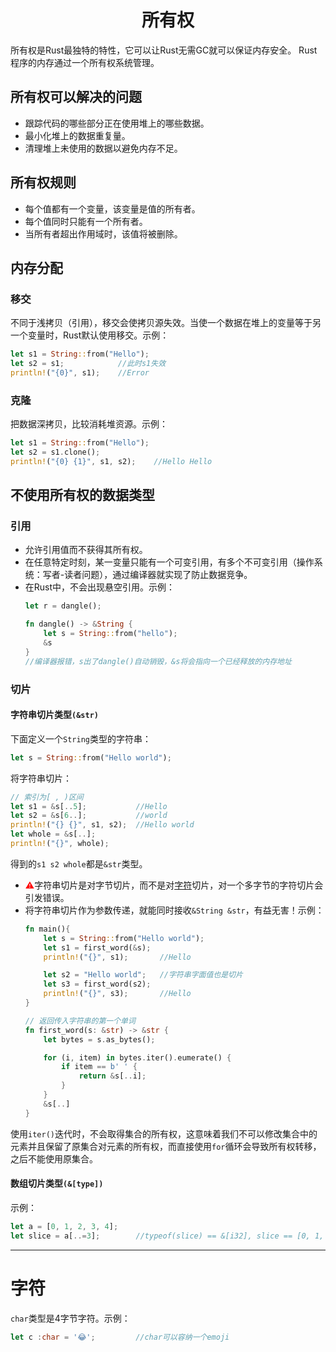 # <center>所有权</center>

所有权是Rust最独特的特性，它可以让Rust无需GC就可以保证内存安全。
Rust程序的内存通过一个所有权系统管理。

## 所有权可以解决的问题
- 跟踪代码的哪些部分正在使用堆上的哪些数据。
- 最小化堆上的数据重复量。
- 清理堆上未使用的数据以避免内存不足。

## 所有权规则
- 每个值都有一个变量，该变量是值的所有者。
- 每个值同时只能有一个所有者。
- 当所有者超出作用域时，该值将被删除。

## 内存分配

### 移交
不同于浅拷贝（引用），移交会使拷贝源失效。当使一个数据在堆上的变量等于另一个变量时，Rust默认使用移交。示例：
```rust
let s1 = String::from("Hello");
let s2 = s1;            //此时s1失效
println!("{0}", s1);    //Error
```

### 克隆
把数据深拷贝，比较消耗堆资源。示例：
```rust
let s1 = String::from("Hello");
let s2 = s1.clone(); 
println!("{0} {1}", s1, s2);    //Hello Hello
```

## 不使用所有权的数据类型

### 引用
- 允许引用值而不获得其所有权。
- 在任意特定时刻，某一变量只能有一个可变引用，有多个不可变引用（操作系统：写者-读者问题），通过编译器就实现了防止数据竞争。
- 在Rust中，不会出现悬空引用。示例：
  ```rust
  let r = dangle();

  fn dangle() -> &String {
      let s = String::from("hello");
      &s
  } 
  //编译器报错，s出了dangle()自动销毁，&s将会指向一个已经释放的内存地址
  ```

### 切片

#### 字符串切片类型`(&str)`
下面定义一个`String`类型的字符串：
```rust
let s = String::from("Hello world");
```
将字符串切片：
```rust
// 索引为[ , )区间
let s1 = &s[..5];           //Hello
let s2 = &s[6..];           //world
println!("{} {}", s1, s2);  //Hello world
let whole = &s[..];
println!("{}", whole);
```
得到的`s1 s2 whole`都是`&str`类型。
- <font color = red>⚠</font>字符串切片是对字节切片，而不是对[字符](#字符)切片，对一个多字节的字符切片会引发错误。
- 将字符串切片作为参数传递，就能同时接收`&String &str`，有益无害！示例：
  ```rust
  fn main(){
      let s = String::from("Hello world");
      let s1 = first_word(&s);
      println!("{}", s1);       //Hello

      let s2 = "Hello world";   //字符串字面值也是切片
      let s3 = first_word(s2);
      println!("{}", s3);       //Hello
  }
  
  // 返回传入字符串的第一个单词
  fn first_word(s: &str) -> &str {
      let bytes = s.as_bytes();

      for (i, item) in bytes.iter().eumerate() {
          if item == b' ' {
              return &s[..i];
          }
      }
      &s[..]
  }
  ```
使用`iter()`迭代时，不会取得集合的所有权，这意味着我们不可以修改集合中的元素并且保留了原集合对元素的所有权，而直接使用`for`循环会导致所有权转移，之后不能使用原集合。

#### 数组切片类型`(&[type])`
示例：
```rust
let a = [0, 1, 2, 3, 4];
let slice = a[..=3];        //typeof(slice) == &[i32], slice == [0, 1, 2, 3]
```
--- 

# 字符
`char`类型是4字节字符。示例：
```rust
let c :char = '😂';         //char可以容纳一个emoji
```